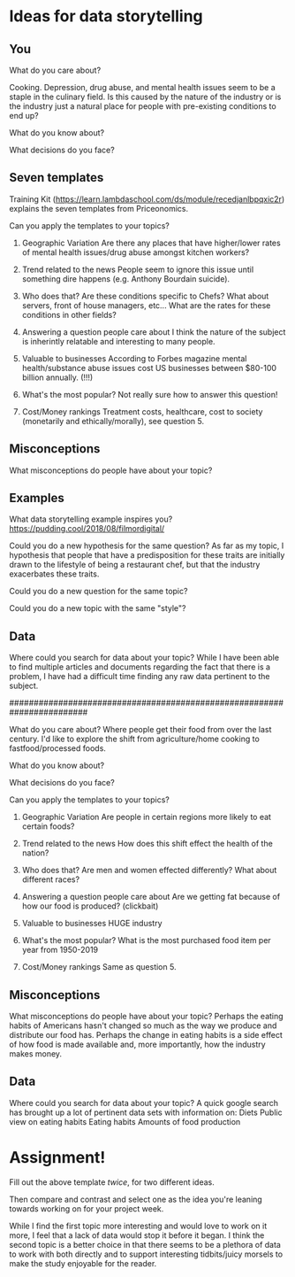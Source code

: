 # Ideas for data storytelling

## You

What do you care about? 

Cooking. Depression, drug abuse, and mental health issues seem to be a staple in the culinary field. Is this caused by the nature of the 
industry or is the industry just a natural place for people with pre-existing conditions to end up?

What do you know about?


What decisions do you face?


## Seven templates

Training Kit (https://learn.lambdaschool.com/ds/module/recedjanlbpqxic2r) explains the seven templates from Priceonomics.

Can you apply the templates to your topics? 

1. Geographic Variation
Are there any places that have higher/lower rates of mental health issues/drug abuse amongst kitchen workers?

2. Trend related to the news
People seem to ignore this issue until something dire happens (e.g. Anthony Bourdain suicide).

3. Who does that?
Are these conditions specific to Chefs? What about servers, front of house managers, etc...
What are the rates for these conditions in other fields?

4. Answering a question people care about
I think the nature of the subject is inherintly relatable and interesting to many people. 

5. Valuable to businesses
According to Forbes magazine mental health/substance abuse issues cost US businesses between $80-100 billion annually. (!!!) 

6. What's the most popular?
Not really sure how to answer this question!

7. Cost/Money rankings
Treatment costs, healthcare, cost to society (monetarily and ethically/morally), see question 5.


## Misconceptions

What misconceptions do people have about your topic?


## Examples

What data storytelling example inspires you?
https://pudding.cool/2018/08/filmordigital/

Could you do a new hypothesis for the same question?
As far as my topic, I hypothesis that people that have a predisposition for these traits
are initially drawn to the lifestyle of being a restaurant chef, but that the industry exacerbates these traits.

Could you do a new question for the same topic?


Could you do a new topic with the same "style"?

## Data

Where could you search for data about your topic?
While I have been able to find multiple articles and documents regarding the fact that there is a problem, I have had a difficult time 
finding any raw data pertinent to the subject.

########################################################################


What do you care about? 
Where people get their food from over the last century. I'd like to explore the shift from agriculture/home cooking to 
fastfood/processed foods. 

What do you know about?


What decisions do you face?


Can you apply the templates to your topics? 

1. Geographic Variation
Are people in certain regions more likely to eat certain foods?

2. Trend related to the news
How does this shift effect the health of the nation?

3. Who does that?
Are men and women effected differently? What about different races?

4. Answering a question people care about
Are we getting fat because of how our food is produced? (clickbait)

5. Valuable to businesses
HUGE industry

6. What's the most popular?
What is the most purchased food item per year from 1950-2019

7. Cost/Money rankings
Same as question 5.

## Misconceptions

What misconceptions do people have about your topic?
Perhaps the eating habits of Americans hasn't changed so much as the way we produce and distribute our food has. Perhaps the change in
eating habits is a side effect of how food is made available and, more importantly, how the industry makes money.


## Data

Where could you search for data about your topic?
A quick google search has brought up a lot of pertinent data sets with information on:
Diets
Public view on eating habits
Eating habits
Amounts of food production

# Assignment!

Fill out the above template *twice*, for two different ideas.

Then compare and contrast and select one as the idea you're leaning towards
working on for your project week.

While I find the first topic more interesting and would love to work on it more, I feel that a lack of data would stop it before it
began. 
I think the second topic is a better choice in that there seems to be a plethora of data to work with both directly and to support interesting tidbits/juicy morsels to make the study enjoyable for the reader.  
